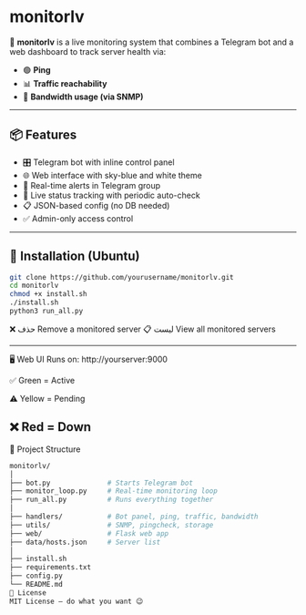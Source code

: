 # monitorlv

💠 **monitorlv** is a live monitoring system that combines a Telegram bot and a web dashboard to track server health via:

- 🟢 **Ping**
- 📊 **Traffic reachability**
- 📡 **Bandwidth usage (via SNMP)**

---

## 📦 Features

- 🎛 Telegram bot with inline control panel
- 🌐 Web interface with sky-blue and white theme
- 🔔 Real-time alerts in Telegram group
- 🧠 Live status tracking with periodic auto-check
- 📋 JSON-based config (no DB needed)
- ✅ Admin-only access control

---

## 🔧 Installation (Ubuntu)

```bash
git clone https://github.com/yourusername/monitorlv.git
cd monitorlv
chmod +x install.sh
./install.sh
python3 run_all.py
```


❌ حذف	Remove a monitored server
📋 لیست	View all monitored servers

---
🖥 Web UI
Runs on: http://yourserver:9000

✅ Green = Active

⚠️ Yellow = Pending

❌ Red = Down
---

📁 Project Structure
```bash
monitorlv/
│
├── bot.py              # Starts Telegram bot
├── monitor_loop.py     # Real-time monitoring loop
├── run_all.py          # Runs everything together
│
├── handlers/           # Bot panel, ping, traffic, bandwidth
├── utils/              # SNMP, pingcheck, storage
├── web/                # Flask web app
├── data/hosts.json     # Server list
│
├── install.sh
├── requirements.txt
├── config.py
└── README.md
📜 License
MIT License — do what you want 😉

```